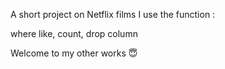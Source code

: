 A short project on Netflix films
I use the function :

where like,
count,
drop column

Welcome to my other works 😇
